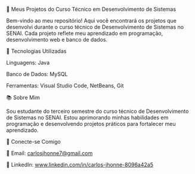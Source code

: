 📌 Meus Projetos do Curso Técnico em Desenvolvimento de Sistemas

Bem-vindo ao meu repositório! Aqui você encontrará os projetos que desenvolvi durante o curso técnico de Desenvolvimento de Sistemas no SENAI. Cada projeto reflete meu aprendizado em programação, desenvolvimento web e banco de dados.

🔧 Tecnologias Utilizadas

Linguagens: Java

Banco de Dados: MySQL

Ferramentas: Visual Studio Code, NetBeans, Git

📚 Sobre Mim

Sou estudante do terceiro semestre do curso técnico de Desenvolvimento de Sistemas no SENAI. Estou aprimorando minhas habilidades em programação e desenvolvendo projetos práticos para fortalecer meu aprendizado.

🤝 Conecte-se Comigo

📧 Email: carlosjhonne7@gmail.com

🔗 LinkedIn: www.linkedin.com/in/carlos-jhonne-8096a42a5
